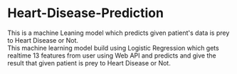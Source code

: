 # Heart-Disease-Prediction
This is a machine Leaning model which predicts given patient's data is prey to Heart Disease or Not.
<br>
This machine learning model build using Logistic Regression which gets realtime 13 features from user using Web API and predicts and give the result that given patient is prey to Heart Disease or Not.
